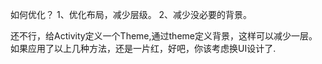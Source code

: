 如何优化？
1、优化布局，减少层级。
2、减少没必要的背景。

还不行，给Activity定义一个Theme,通过theme定义背景，这样可以减少一层。
如果应用了以上几种方法，还是一片红，好吧，你该考虑换UI设计了.